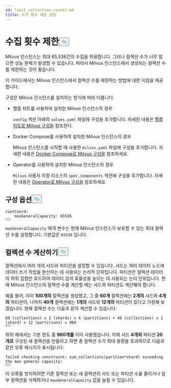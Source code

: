```yaml
---
id: limit_collection_counts.md
title: 수거 횟수 제한 설정
---
```

<h1 id="Limit-Collection-Counts" class="common-anchor-header">수집 횟수 제한<button data-href="#Limit-Collection-Counts" class="anchor-icon" translate="no">
      <svg translate="no"
        aria-hidden="true"
        focusable="false"
        height="20"
        version="1.1"
        viewBox="0 0 16 16"
        width="16"
      >
        <path
          fill="#0092E4"
          fill-rule="evenodd"
          d="M4 9h1v1H4c-1.5 0-3-1.69-3-3.5S2.55 3 4 3h4c1.45 0 3 1.69 3 3.5 0 1.41-.91 2.72-2 3.25V8.59c.58-.45 1-1.27 1-2.09C10 5.22 8.98 4 8 4H4c-.98 0-2 1.22-2 2.5S3 9 4 9zm9-3h-1v1h1c1 0 2 1.22 2 2.5S13.98 12 13 12H9c-.98 0-2-1.22-2-2.5 0-.83.42-1.64 1-2.09V6.25c-1.09.53-2 1.84-2 3.25C6 11.31 7.55 13 9 13h4c1.45 0 3-1.69 3-3.5S14.5 6 13 6z"
        ></path>
      </svg>
    </button></h1><p>Milvus 인스턴스는 최대 65,536건의 수집을 허용합니다. 그러나 컬렉션 수가 너무 많으면 성능 문제가 발생할 수 있습니다. 따라서 Milvus 인스턴스에서 생성되는 컬렉션 수를 제한하는 것이 좋습니다.</p>
<p>이 가이드에서는 Milvus 인스턴스에서 컬렉션 수를 제한하는 방법에 대한 지침을 제공합니다.</p>
<p>구성은 Milvus 인스턴스를 설치하는 방식에 따라 다릅니다.</p>
<ul>
<li><p>헬름 차트를 사용하여 설치한 Milvus 인스턴스의 경우</p>
<p><code translate="no">config</code> 섹션 아래의 <code translate="no">values.yaml</code> 파일에 구성을 추가합니다. 자세한 내용은 <a href="/docs/ko/v2.4.x/configure-helm.md">헬름 차트로 Milvus 구성을</a> 참조한다.</p></li>
<li><p>Docker Compose를 사용하여 설치한 Milvus 인스턴스의 경우</p>
<p>Milvus 인스턴스를 시작할 때 사용한 <code translate="no">milvus.yaml</code> 파일에 구성을 추가합니다. 자세한 내용은 <a href="/docs/ko/v2.4.x/configure-docker.md">Docker Compose로 Milvus 구성을</a> 참조하세요.</p></li>
<li><p>Operator를 사용하여 설치한 Milvus 인스턴스의 경우</p>
<p><code translate="no">Milvus</code> 사용자 지정 리소스의 <code translate="no">spec.components</code> 섹션에 구성을 추가합니다. 자세한 내용은 <a href="/docs/ko/v2.4.x/configure_operator.md">Operator로 Milvus 구성을</a> 참조하세요.</p></li>
</ul>
<h2 id="Configuration-options" class="common-anchor-header">구성 옵션<button data-href="#Configuration-options" class="anchor-icon" translate="no">
      <svg translate="no"
        aria-hidden="true"
        focusable="false"
        height="20"
        version="1.1"
        viewBox="0 0 16 16"
        width="16"
      >
        <path
          fill="#0092E4"
          fill-rule="evenodd"
          d="M4 9h1v1H4c-1.5 0-3-1.69-3-3.5S2.55 3 4 3h4c1.45 0 3 1.69 3 3.5 0 1.41-.91 2.72-2 3.25V8.59c.58-.45 1-1.27 1-2.09C10 5.22 8.98 4 8 4H4c-.98 0-2 1.22-2 2.5S3 9 4 9zm9-3h-1v1h1c1 0 2 1.22 2 2.5S13.98 12 13 12H9c-.98 0-2-1.22-2-2.5 0-.83.42-1.64 1-2.09V6.25c-1.09.53-2 1.84-2 3.25C6 11.31 7.55 13 9 13h4c1.45 0 3-1.69 3-3.5S14.5 6 13 6z"
        ></path>
      </svg>
    </button></h2><pre><code translate="no" class="language-yaml">rootCoord:
    maxGeneralCapacity: 65536
<button class="copy-code-btn"></button></code></pre>
<p><code translate="no">maxGeneralCapacity</code> 매개 변수는 현재 Milvus 인스턴스가 보유할 수 있는 최대 컬렉션 수를 설정합니다. 기본값은 <code translate="no">65536</code> 입니다.</p>
<h2 id="Calculating-the-number-of-collections" class="common-anchor-header">컬렉션 수 계산하기<button data-href="#Calculating-the-number-of-collections" class="anchor-icon" translate="no">
      <svg translate="no"
        aria-hidden="true"
        focusable="false"
        height="20"
        version="1.1"
        viewBox="0 0 16 16"
        width="16"
      >
        <path
          fill="#0092E4"
          fill-rule="evenodd"
          d="M4 9h1v1H4c-1.5 0-3-1.69-3-3.5S2.55 3 4 3h4c1.45 0 3 1.69 3 3.5 0 1.41-.91 2.72-2 3.25V8.59c.58-.45 1-1.27 1-2.09C10 5.22 8.98 4 8 4H4c-.98 0-2 1.22-2 2.5S3 9 4 9zm9-3h-1v1h1c1 0 2 1.22 2 2.5S13.98 12 13 12H9c-.98 0-2-1.22-2-2.5 0-.83.42-1.64 1-2.09V6.25c-1.09.53-2 1.84-2 3.25C6 11.31 7.55 13 9 13h4c1.45 0 3-1.69 3-3.5S14.5 6 13 6z"
        ></path>
      </svg>
    </button></h2><p>컬렉션에서 여러 개의 샤드와 파티션을 설정할 수 있습니다. 샤드는 여러 데이터 노드에 데이터 쓰기 작업을 분산하는 데 사용되는 논리적 단위입니다. 파티션은 컬렉션 데이터의 하위 집합만 로드하여 데이터 검색 효율성을 높이는 데 사용되는 논리 단위입니다. 현재 Milvus 인스턴스의 컬렉션 수를 계산할 때는 샤드와 파티션도 계산해야 합니다.</p>
<p>예를 들어, 이미 <strong>100개의</strong> 컬렉션을 생성했고, 그 중 <strong>60개</strong> 컬렉션에는 <strong>2개의</strong> 샤드와 <strong>4개의</strong> 파티션이, 나머지 <strong>40개</strong> 컬렉션에는 <strong>1개의</strong> 샤드와 <strong>12개의</strong> 파티션이 있다고 가정해 보겠습니다. 현재 컬렉션 수는 다음과 같이 계산할 수 있습니다:</p>
<pre><code translate="no">60 (collections) x 2 (shards) x 4 (partitions) + 40 (collections) x 1 (shard) x 12 (partitions) = 960
<button class="copy-code-btn"></button></code></pre>
<p>위의 예에서는 기본 한도 중 <strong>960개를</strong> 이미 사용했습니다. 이제 샤드 <strong>4개와</strong> 파티션 <strong>20개로</strong> 구성된 새 컬렉션을 만들려고 하면 총 컬렉션 수가 최대 용량을 초과하므로 다음과 같은 오류 메시지가 표시됩니다:</p>
<pre><code translate="no" class="language-shell">failed checking constraint: sum_collections(parition*shard) exceeding the <span class="hljs-built_in">max</span> general capacity:
<button class="copy-code-btn"></button></code></pre>
<p>이 오류를 방지하려면 기존 컬렉션 또는 새 컬렉션의 샤드 또는 파티션 수를 줄이거나 일부 컬렉션을 삭제하거나 <code translate="no">maxGeneralCapacity</code> 값을 늘릴 수 있습니다.</p>
